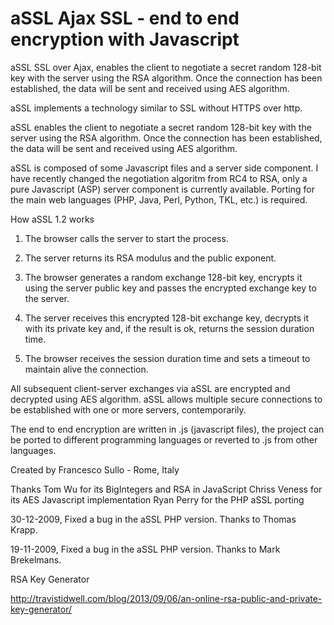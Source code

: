 # aSSL Ajax SSL - end to end encryption with Javascript
aSSL SSL over Ajax, enables the client to negotiate a secret random 128-bit key with the server using the RSA algorithm. Once the connection has been established, the data will be sent and received using AES algorithm.

aSSL implements a technology similar to SSL without HTTPS over http.

aSSL enables the client to negotiate a secret random 128-bit key with the server using the RSA algorithm. Once the connection has been established, the data will be sent and received using AES algorithm.

aSSL is composed of some Javascript files and a server side component. I have recently changed the negotiation algoritm from RC4 to RSA, only a pure Javascript (ASP) server component is currently available. Porting for the main web languages (PHP, Java, Perl, Python, TKL, etc.) is required.

How aSSL 1.2 works

1. The browser calls the server to start the process.

2. The server returns its RSA modulus and the public exponent.

3. The browser generates a random exchange 128-bit key, encrypts it using the server public key and passes the encrypted exchange key to the server.

4. The server receives this encrypted 128-bit exchange key, decrypts it with its private key and, if the result is ok, returns the session duration time.

5. The browser receives the session duration time and sets a timeout to maintain alive the connection.

All subsequent client-server exchanges via aSSL are encrypted and decrypted using AES algorithm. aSSL allows multiple secure connections to be established with one or more servers, contemporarily.

The end to end encryption are written in .js (javascript files), the project can be ported to different programming languages or reverted to .js from other languages.

Created by Francesco Sullo - Rome, Italy

Thanks
Tom Wu for its BigIntegers and RSA in JavaScript
Chriss Veness for its AES Javascript implementation
Ryan Perry for the PHP aSSL porting 

30-12-2009, Fixed a bug in the aSSL PHP version. Thanks to Thomas Krapp.

19-11-2009, Fixed a bug in the aSSL PHP version. Thanks to Mark Brekelmans.

RSA Key Generator

http://travistidwell.com/blog/2013/09/06/an-online-rsa-public-and-private-key-generator/
